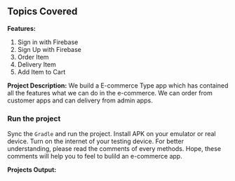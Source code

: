 ## **Topics Covered**
**Features:**
1. Sign in with Firebase
2. Sign Up with Firebase
3. Order Item
4. Delivery Item
5. Add Item to Cart 

**Project Description:**
We build a E-commerce Type app which has contained all the features what we can do in the e-commerce. We can order from customer apps and can delivery from admin apps.

### Run the project
Sync the `Gradle` and run the project. Install APK on your emulator or real device. Turn on the internet of your testing device. For better understanding, please read the comments of every methods. Hope, these comments will help you to feel to bulild an e-commerce app.

**Projects Output:**

